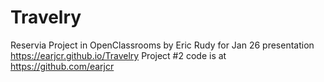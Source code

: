 # Travelry
 Reservia Project in OpenClassrooms
 by Eric Rudy for Jan 26 presentation
https://earjcr.github.io/Travelry
Project #2 code is at https://github.com/earjcr
